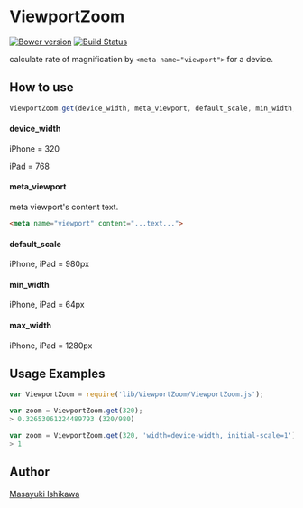 # ViewportZoom

[![Bower version](https://badge.fury.io/bo/viewport-zoom.svg)](http://badge.fury.io/bo/viewport-zoom)
[![Build Status](https://travis-ci.org/ishikawam/ViewportZoom.png?branch=master)](https://travis-ci.org/ishikawam/ViewportZoom)

calculate rate of magnification by `<meta name="viewport">` for a device.

## How to use

```js
ViewportZoom.get(device_width, meta_viewport, default_scale, min_width, max_width);
```

#### device_width

iPhone = 320

iPad = 768

#### meta_viewport

meta viewport's content text.

```html
<meta name="viewport" content="...text...">
```

#### default_scale

iPhone, iPad = 980px

#### min_width

iPhone, iPad = 64px

#### max_width

iPhone, iPad = 1280px


## Usage Examples

```js
var ViewportZoom = require('lib/ViewportZoom/ViewportZoom.js');

var zoom = ViewportZoom.get(320);
> 0.32653061224489793 (320/980)

var zoom = ViewportZoom.get(320, 'width=device-width, initial-scale=1');
> 1
```

## Author

[Masayuki Ishikawa](https://github.com/ishikawam)
